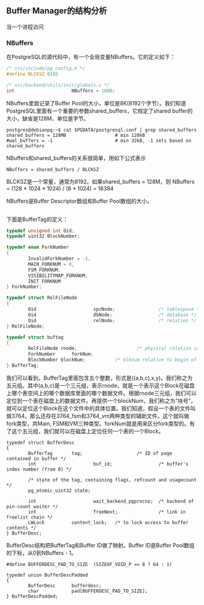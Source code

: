 
## Buffer Manager的结构分析

当一个进程访问

### NBuffers
在PostgreSQL的源代码中，有一个全局变量NBuffers。它的定义如下：
```c
/* src/include/pg_config.h */
#define BLCKSZ 8192

/* src/backend/utils/init/globals.c */
int                     NBuffers = 1000;
```
NBuffers里面记录了Buffer Pool的大小，单位是8K(8192个字节）。我们知道PostgreSQL里面有一个重要的参数shared_buffers，它规定了shared buffer的大小，缺省是128M，单位是字节。
```
postgres@debianpg:~$ cat $PGDATA/postgresql.conf | grep shared_buffers
shared_buffers = 128MB                  # min 128kB
#wal_buffers = -1                       # min 32kB, -1 sets based on shared_buffers
```
NBuffers和shared_buffers的关系很简单，用如下公式表示
```
NBuffers = shared_buffers / BLCKSZ
```
BLCKSZ是一个常量，通常为8192。如果shared_buffers = 128M，则 NBuffers = (128 * 1024 * 1024) / (8 * 1024) = 16384

NBuffers是Buffer Descriptor数组和Buffer Pool数组的大小。
```c

```


下面是BufferTag的定义：

```c
typedef unsigned int Oid;
typedef uint32 BlockNumber;

typedef enum ForkNumber
{
        InvalidForkNumber = -1,
        MAIN_FORKNUM = 0,
        FSM_FORKNUM,
        VISIBILITYMAP_FORKNUM,
        INIT_FORKNUM
} ForkNumber;

typedef struct RelFileNode
{
        Oid                     spcNode;                /* tablespace */
        Oid                     dbNode;                 /* database */
        Oid                     relNode;                /* relation */
} RelFileNode;

typedef struct buftag
{
        RelFileNode rnode;                      /* physical relation identifier */
        ForkNumber      forkNum;
        BlockNumber blockNum;           /* blknum relative to begin of reln */
} BufferTag;

```
我们可以看到，BufferTag里面包含五个整数，形式是((a,b,c),x,y)。我们称之为五元组。其中(a,b,c)是一个三元组，表示rnode，就是一个表示这个Block在磁盘上哪个表空间上的哪个数据库里面的哪个数据文件。根据rnode三元组，我们可以定位到一个表在磁盘上的数据文件。再提供一个blockNum，我们称之为“块号”，就可以定位这个Block在这个文件中的具体位置。我们知道，假设一个表的文件叫做3764，那么还存在3764_fsm和3764_vm两种类型的辅助文件。这个就叫做fork类型，共Main, FSM和VM三种类型。forkNum就是用来区分fork类型的。有了这个五元组，我们就可以在磁盘上定位任何一个表的一个Block。

```
typedef struct BufferDesc
{
        BufferTag       tag;                    /* ID of page contained in buffer */
        int                     buf_id;                 /* buffer's index number (from 0) */

        /* state of the tag, containing flags, refcount and usagecount */
        pg_atomic_uint32 state;

        int                     wait_backend_pgprocno;  /* backend of pin-count waiter */
        int                     freeNext;               /* link in freelist chain */
        LWLock          content_lock;   /* to lock access to buffer contents */
} BufferDesc;
```
BufferDesc结构把BufferTag和Buffer ID做了映射。Buffer ID是Buffer Pool数组的下标，从0到NBuffers - 1。

```
#define BUFFERDESC_PAD_TO_SIZE  (SIZEOF_VOID_P == 8 ? 64 : 1)

typedef union BufferDescPadded
{
        BufferDesc      bufferdesc;
        char            pad[BUFFERDESC_PAD_TO_SIZE];
} BufferDescPadded;
```
